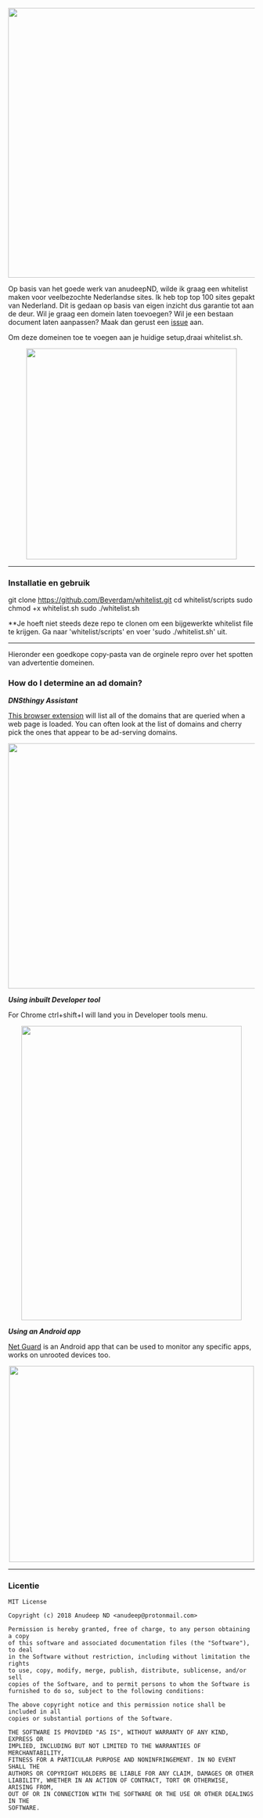 <p align="center">
  <img width="550" src="https://raw.githubusercontent.com/anudeepND/whitelist/master/images/logo.png">
</p>
       
 Op basis van het goede werk van anudeepND, wilde ik graag een whitelist maken voor veelbezochte Nederlandse sites. Ik heb top top 100 sites gepakt van Nederland. Dit is gedaan op basis van eigen inzicht dus garantie tot aan de deur. Wil je graag een domein laten toevoegen? Wil je een bestaan document laten aanpassen? Maak dan gerust een <a href="https://github.com/Beverdam/whitelist/issues">issue</a> aan.  

Om deze domeinen toe te voegen aan je huidige setup,draai whitelist.sh.

 <p align="center">
  <img height="430" src="https://raw.githubusercontent.com/anudeepND/whitelist/master/images/run.gif">
</p> 
         
* * *
           
### Installatie en gebruik

git clone https://github.com/Beverdam/whitelist.git
cd whitelist/scripts
sudo chmod +x whitelist.sh
sudo ./whitelist.sh

**Je hoeft niet steeds deze repo te clonen om een bijgewerkte whitelist file te krijgen. Ga naar 'whitelist/scripts' en voer 'sudo ./whitelist.sh' uit.

***
Hieronder een goedkope copy-pasta van de orginele repro over het spotten van advertentie domeinen.

### How do I determine an ad domain?
         
***DNSthingy Assistant***
         
<a href="https://chrome.google.com/webstore/detail/dnsthingy-assistant/fdmpekabnlekabjlimjkfmdjajnddgpc">This browser extension</a> will list all of the domains that are queried when a web page is loaded. You can often look at the list of domains and cherry pick the ones that appear to be ad-serving domains.     
        
<p align="center">
  <img width="600" height="500" src="https://raw.githubusercontent.com/anudeepND/blacklist/master/images/img1.jpeg">
</p>
      
***Using inbuilt Developer tool***     
          
For Chrome ctrl+shift+I will land you in Developer tools menu.
      
<p align="center">
  <img width="450" height="600" src="https://raw.githubusercontent.com/anudeepND/whitelist/master/images/img2.jpeg">
</p>      
          
***Using an Android app*** 
     
[Net Guard](https://play.google.com/store/apps/details?id=eu.faircode.netguard) is an Android app that can be used to monitor any specific apps, works on unrooted devices too.   
        
<p align="center">
  <img width="500" height="400" src="https://raw.githubusercontent.com/anudeepND/whitelist/master/images/img3.jpeg">
</p>
             
***
        
### Licentie
```
MIT License

Copyright (c) 2018 Anudeep ND <anudeep@protonmail.com>

Permission is hereby granted, free of charge, to any person obtaining a copy
of this software and associated documentation files (the "Software"), to deal
in the Software without restriction, including without limitation the rights
to use, copy, modify, merge, publish, distribute, sublicense, and/or sell
copies of the Software, and to permit persons to whom the Software is
furnished to do so, subject to the following conditions:

The above copyright notice and this permission notice shall be included in all
copies or substantial portions of the Software.

THE SOFTWARE IS PROVIDED "AS IS", WITHOUT WARRANTY OF ANY KIND, EXPRESS OR
IMPLIED, INCLUDING BUT NOT LIMITED TO THE WARRANTIES OF MERCHANTABILITY,
FITNESS FOR A PARTICULAR PURPOSE AND NONINFRINGEMENT. IN NO EVENT SHALL THE
AUTHORS OR COPYRIGHT HOLDERS BE LIABLE FOR ANY CLAIM, DAMAGES OR OTHER
LIABILITY, WHETHER IN AN ACTION OF CONTRACT, TORT OR OTHERWISE, ARISING FROM,
OUT OF OR IN CONNECTION WITH THE SOFTWARE OR THE USE OR OTHER DEALINGS IN THE
SOFTWARE.
```
